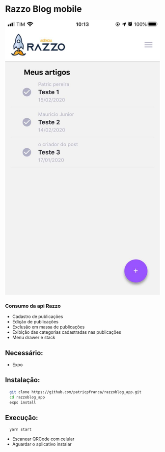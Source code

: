 # Razzo Blog mobile

![Screenshot](screenshot.jpeg)

### Consumo da api Razzo

- Cadastro de publicações
- Edição de publicações
- Exclusão em massa de publicações
- Exibição das categorias cadastradas nas publicações
- Menu drawer e stack

## Necessário:

- Expo

## Instalação:

```sh
  git clone https://github.com/patricpfranca/razzoblog_app.git
  cd razzoblog_app
  expo install
```

## Execução:

```sh
  yarn start
```

- Escanear QRCode com celular
- Aguardar o aplicativo instalar
